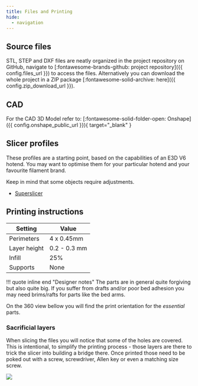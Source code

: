 ```yaml
---
title: Files and Printing
hide:
  - navigation
---
```


## Source files

STL, STEP and DXF files are neatly organized in the project repository on GitHub, navigate to [:fontawesome-brands-github: project repository]({{ config.files_url }}) to access the files. Alternatively you can download the whole project in a ZIP package [:fontawesome-solid-archive: here]({{ config.zip_download_url }}).

## CAD

For the CAD 3D Model refer to: [:fontawesome-solid-folder-open: Onshape]({{ config.onshape_public_url }}){ target="_blank" }

## Slicer profiles

These profiles are a starting point, based on the capabilities of an E3D V6 hotend. You may want to optimise them for your particular hotend and your favourite filament brand. 

Keep in mind that some objects require adjustments.

- [Superslicer](https://github.com/Rat-Rig/V-core-3/tree/main/slicer_profiles/SuperSlicer)

## Printing instructions

| Setting      | Value        |
| ------------ | ------------ |
| Perimeters   | 4 x 0.45mm   |
| Layer height | 0.2 - 0.3 mm |
| Infill       | 25%          |
| Supports     | None         |

!!! quote inline end "Designer notes" 
    The parts are in general quite forgiving but also quite big. If you suffer from drafts and/or poor bed adhesion you may need brims/rafts for parts like the bed arms.

On the 360 view bellow you will find the print orientation for the *essential* parts.


<div 
    class="cloudimage-360"
    data-folder="../assets/360/print/"
    data-filename="{index}.png"
    data-amount="36"
    data-speed="500"
    data-control-reverse="true"
    data-full-screen="true"
    data-magnifier="true"
    data-bottom-circle="true"
    data-hide-360-logo="true"
    data-index-zero-base="4"
></div>

### Sacrificial layers

When slicing the files you will notice that some of the holes are covered. This is intentional, to simplify the printing process - those layers are there to trick the slicer into building a bridge there. Once printed those need to be poked out with a screw, screwdriver, Allen key or even a matching size screw.

![](../assets/holes.png)

